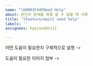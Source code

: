 ```yaml
---
name: "\U0001F44FNeed Help"
about: 본인이 문제를 해결 할 수 없을 때 사용
title: "[Feature/main] need help"
labels: ''
assignees: hyojunahn111

---
```


어떤 도움이 필요한지 구체적으로 설명
->

도움이 필요한 이미지 첨부
->
